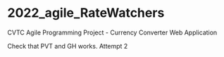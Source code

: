 # 2022_agile_RateWatchers
CVTC Agile Programming Project - Currency Converter Web Application

Check that PVT and GH works. 
Attempt 2
